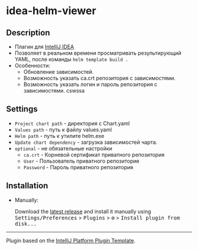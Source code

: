 # idea-helm-viewer
<!-- Plugin description -->
## Description
* Плагин для [IntelliJ IDEA](https://www.jetbrains.com/idea/)
* Позволяет в реальном времени просматривать результирующий YAML, после команды `helm template build .`
* Особенности:
  * Обновление зависимостей.
  * Возможность указать ca.crt репозитория с зависимостями.
  * Возможность указать логин и пароль репозитория с зависимостями.
cswssa
## Settings
* `Project chart path` - директория с Chart.yaml
* `Values path` - путь к файлу values.yaml
* `Helm path` - путь к утилите helm.exe
* `Update chart dependency` - загрузка зависимостей чарта.
* `optional` - не обязательные настройки
  * `ca.crt` - Корневой сертификат приватного репозитория
  * `User` - Пользователь приватного репозитория
  * `Password` - Пароль приватного репозитория

## Installation

- Manually:

  Download the [latest release](https://github.com/FZEN475/idea-helm-viewer/releases/latest) and install it manually using
  <kbd>Settings/Preferences</kbd> > <kbd>Plugins</kbd> > <kbd>⚙️</kbd> > <kbd>Install plugin from disk...</kbd>

<!-- Plugin description end -->

---
Plugin based on the [IntelliJ Platform Plugin Template][template].

[template]: https://github.com/JetBrains/intellij-platform-plugin-template
[docs:plugin-description]: https://plugins.jetbrains.com/docs/intellij/plugin-user-experience.html#plugin-description-and-presentation
